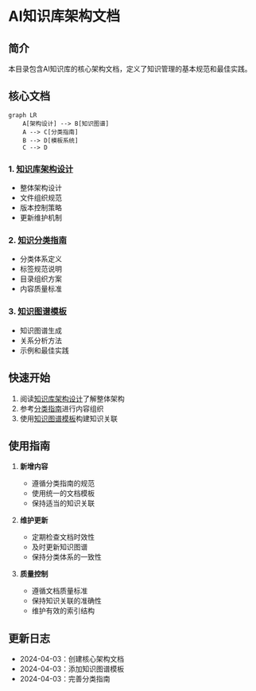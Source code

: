 # AI知识库架构文档

## 简介
本目录包含AI知识库的核心架构文档，定义了知识管理的基本规范和最佳实践。

## 核心文档

```mermaid
graph LR
    A[架构设计] --> B[知识图谱]
    A --> C[分类指南]
    B --> D[模板系统]
    C --> D
```

### 1. [知识库架构设计](knowledge-base-architecture.md)
- 整体架构设计
- 文件组织规范
- 版本控制策略
- 更新维护机制

### 2. [知识分类指南](classification-guide.md)
- 分类体系定义
- 标签规范说明
- 目录组织方案
- 内容质量标准

### 3. [知识图谱模板](../提示词工程/templates/knowledge-graph-template.md)
- 知识图谱生成
- 关系分析方法
- 示例和最佳实践

## 快速开始

1. 阅读[知识库架构设计](knowledge-base-architecture.md)了解整体架构
2. 参考[分类指南](classification-guide.md)进行内容组织
3. 使用[知识图谱模板](../提示词工程/templates/knowledge-graph-template.md)构建知识关联

## 使用指南

1. **新增内容**
   - 遵循分类指南的规范
   - 使用统一的文档模板
   - 保持适当的知识关联

2. **维护更新**
   - 定期检查文档时效性
   - 及时更新知识图谱
   - 保持分类体系的一致性

3. **质量控制**
   - 遵循文档质量标准
   - 保持知识关联的准确性
   - 维护有效的索引结构

## 更新日志

- 2024-04-03：创建核心架构文档
- 2024-04-03：添加知识图谱模板
- 2024-04-03：完善分类指南
